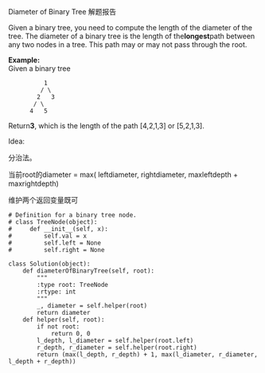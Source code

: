 Diameter of Binary Tree 解题报告

Given a binary tree, you need to compute the length of the diameter of the tree. The diameter of a binary tree is the length of the**longest**path between any two nodes in a tree. This path may or may not pass through the root.

**Example:**  
Given a binary tree

```
          1
         / \
        2   3
       / \     
      4   5    
```

Return**3**, which is the length of the path \[4,2,1,3\] or \[5,2,1,3\].

Idea:

分治法。

当前root的diameter = max\( leftdiameter,  rightdiameter, maxleftdepth + maxrightdepth\)

维护两个返回变量既可

```
# Definition for a binary tree node.
# class TreeNode(object):
#     def __init__(self, x):
#         self.val = x
#         self.left = None
#         self.right = None

class Solution(object):
    def diameterOfBinaryTree(self, root):
        """
        :type root: TreeNode
        :rtype: int
        """
        _, diameter = self.helper(root)
        return diameter
    def helper(self, root):
        if not root:
            return 0, 0
        l_depth, l_diameter = self.helper(root.left)
        r_depth, r_diameter = self.helper(root.right)
        return (max(l_depth, r_depth) + 1, max(l_diameter, r_diameter, l_depth + r_depth)) 
```



